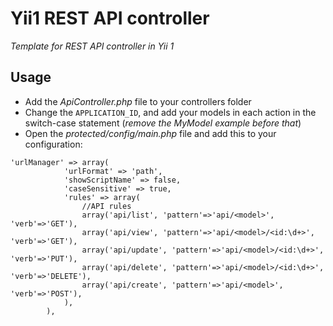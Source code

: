 # Yii1 REST API controller
_Template for REST API controller in Yii 1_

## Usage

* Add the *ApiController.php* file to your controllers folder
* Change the `APPLICATION_ID`, and add your models in each action in the switch-case statement (_remove the MyModel example before that_)
* Open the *protected/config/main.php* file and add this to your configuration:
```
'urlManager' => array(
            'urlFormat' => 'path',
            'showScriptName' => false,
            'caseSensitive' => true,
            'rules' => array(
                //API rules
                array('api/list', 'pattern'=>'api/<model>', 'verb'=>'GET'),
                array('api/view', 'pattern'=>'api/<model>/<id:\d+>', 'verb'=>'GET'),
                array('api/update', 'pattern'=>'api/<model>/<id:\d+>', 'verb'=>'PUT'),
                array('api/delete', 'pattern'=>'api/<model>/<id:\d+>', 'verb'=>'DELETE'),
                array('api/create', 'pattern'=>'api/<model>', 'verb'=>'POST'),
            ),
        ), 
 ```      
